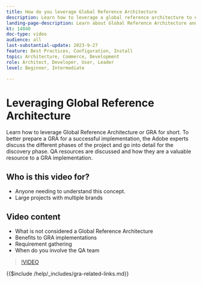 ```yaml
---
title: How do you leverage Global Reference Architecture
description: Learn how to leverage a global reference architecture to establish a scalable and resilient commerce experience
landing-page-description: Learn about Global Reference Architecture and how it is used with Adobe Commerce
kt: 14040
doc-type: video
audience: all
last-substantial-update: 2023-9-27
feature: Best Practices, Configuration, Install
topic: Architecture, Commerce, Development
role: Architect, Developer, User, Leader
level: Beginner, Intermediate

---
```

# Leveraging Global Reference Architecture

Learn how to leverage Global Reference Architecture or GRA for short. To better prepare a GRA for a successful implementation, the Adobe experts discuss the different phases of the project and go into detail for the discovery phase. QA resources are discussed and how they are a valuable resource to a GRA implementation.

## Who is this video for?

* Anyone needing to understand this concept.
* Large projects with multiple brands

## Video content

* What is not considered a Global Reference Architecture
* Benefits to GRA implementations
* Requirement gathering
* When do you involve the QA team

>[!VIDEO](https://video.tv.adobe.com/v/3424604?learn=on)

{{$include /help/_includes/gra-related-links.md}}
